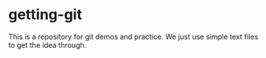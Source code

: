 # getting-git
This is a repository for git demos and practice. We just use simple text files to get the idea through.
